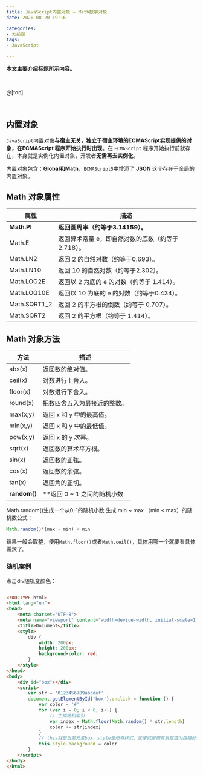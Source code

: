 ```yaml
---
title: JavaScript内置对象 — Math数学对象
date: 2020-08-20 19:16

categories:
- 大前端
tags:
- JavaScript

---
```


**本文主要介绍标题所示内容。**

<br>

@[toc]

<br>

## 内置对象

`JavaScript`内置对象**与宿主无关，独立于宿主环境的ECMAScript实现提供的对象，在ECMAScript 程序开始执行时出现**。在 `ECMAScript` 程序开始执行前就存在，本身就是实例化内置对象，开发者**无需再去实例化**。

内置对象包含：**Global和Math**，`ECMAScript5`中增添了 **JSON** 这个存在于全局的内置对象。



## Math 对象属性

| 属性           | 描述                           |
| ------------ | ---------------------------- |
| **Math.PI**  | **返回圆周率（约等于3.14159）。**       |
| Math.E       | 返回算术常量 e，即自然对数的底数（约等于2.718）。 |
| Math.LN2     | 返回 2 的自然对数（约等于0.693）。        |
| Math.LN10    | 返回 10 的自然对数（约等于2.302）。       |
| Math.LOG2E   | 返回以 2 为底的 e 的对数（约等于 1.414）。  |
| Math.LOG10E  | 返回以 10 为底的 e 的对数（约等于0.434）。  |
| Math.SQRT1_2 | 返回 2 的平方根的倒数（约等于 0.707）。     |
| Math.SQRT2   | 返回 2 的平方根（约等于 1.414）。        |



## Math 对象方法

| 方法           | 描述                 |
| ------------ | ------------------ |
| abs(x)       | 返回数的绝对值。           |
| ceil(x)      | 对数进行上舍入。           |
| floor(x)     | 对数进行下舍入。           |
| round(x)     | 把数四舍五入为最接近的整数。     |
| max(x,y)     | 返回 x 和 y 中的最高值。    |
| min(x,y)     | 返回 x 和 y 中的最低值。    |
| pow(x,y)     | 返回 x 的 y 次幂。       |
| sqrt(x)      | 返回数的算术平方根。         |
| sin(x)       | 返回数的正弦。            |
| cos(x)       | 返回数的余弦。            |
| tan(x)       | 返回角的正切。            |
| **random()** | **返回 0 ~ 1 之间的随机小数 |



Math.random()生成一个从0-1的随机小数
生成 min ~ max （min < max）的随机数公式：

```javascript
Math.random()*(max - min) + min
```

结果一般会取整，使用`Math.floor()`或者`Math.ceil()`，具体用哪一个就要看具体需求了。



### 随机案例

点击div随机变颜色：

```html

<!DOCTYPE html>
<html lang="en">
<head>
    <meta charset="UTF-8">
    <meta name="viewport" content="width=device-width, initial-scale=1.0">
    <title>Document</title>
    <style>
        div {
            width: 200px;
            height: 200px;
            background-color: red;
        }
    </style>
</head>
<body>
    <div id="box"></div>
    <script>
        var str = '0123456789abcdef'
        document.getElementById('box').onclick = function () {
            var color = '#'
            for (var i = 0; i < 6; i++) {
                // 生成随机索引
                var index = Math.floor(Math.random() * str.length)
                color += str[index]
            }
            // this就是当前元素box，style是所有样式，这里就是把背景赋值为拼接好的颜色字符串
            this.style.background = color
        }
    </script>
</body>
</html>
```

